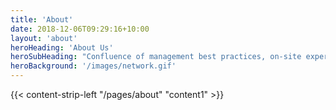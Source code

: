 ```yaml
---
title: 'About'
date: 2018-12-06T09:29:16+10:00
layout: 'about'
heroHeading: 'About Us'
heroSubHeading: "Confluence of management best practices, on-site experience, and digital savvy."
heroBackground: '/images/network.gif'
---
```


<div>
{{< content-strip-left "/pages/about" "content1" >}}
</div>
